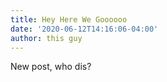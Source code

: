 ```yaml
---
title: Hey Here We Goooooo
date: '2020-06-12T14:16:06-04:00'
author: this guy
---
```

New post, who dis?
